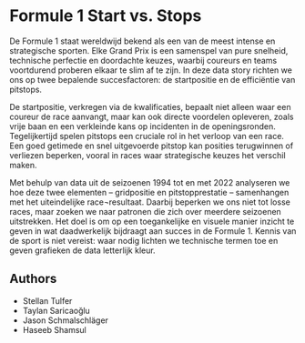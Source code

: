 # Formule 1 Start vs. Stops
De Formule 1 staat wereldwijd bekend als een van de meest intense en strategische sporten. Elke Grand Prix is een samenspel van pure snelheid, technische perfectie en doordachte keuzes, waarbij coureurs en teams voortdurend proberen elkaar te slim af te zijn. In deze data story richten we ons op twee bepalende succesfactoren: de startpositie en de efficiëntie van pitstops.

De startpositie, verkregen via de kwalificaties, bepaalt niet alleen waar een coureur de race aanvangt, maar kan ook directe voordelen opleveren, zoals vrije baan en een verkleinde kans op incidenten in de openingsronden. Tegelijkertijd spelen pitstops een cruciale rol in het verloop van een race. Een goed getimede en snel uitgevoerde pitstop kan posities terugwinnen of verliezen beperken, vooral in races waar strategische keuzes het verschil maken.

Met behulp van data uit de seizoenen 1994 tot en met 2022 analyseren we hoe deze twee elementen – gridpositie en pitstopprestatie – samenhangen met het uiteindelijke race¬resultaat. Daarbij beperken we ons niet tot losse races, maar zoeken we naar patronen die zich over meerdere seizoenen uitstrekken. Het doel is om op een toegankelijke en visuele manier inzicht te geven in wat daadwerkelijk bijdraagt aan succes in de Formule 1. Kennis van de sport is niet vereist: waar nodig lichten we technische termen toe en geven grafieken de data letterlijk kleur.


## Authors
- Stellan Tulfer
- Taylan Saricaoğlu
- Jason Schmalschläger
- Haseeb Shamsul
